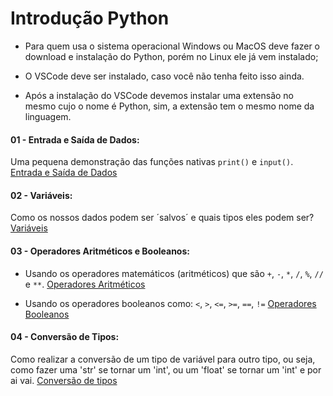 # Introdução Python

- Para quem usa o sistema operacional Windows ou MacOS deve fazer o download e instalação do Python, porém no Linux ele já vem instalado;

- O VSCode deve ser instalado, caso você não tenha feito isso ainda.

- Após a instalação do VSCode devemos instalar uma extensão no mesmo cujo o nome é Python, sim, a extensão tem o mesmo nome da linguagem.

#### 01 - Entrada e Saída de Dados:
Uma pequena demonstração das funções nativas `print()` e `input()`.
[Entrada e Saída de Dados](https://github.com/elielsondev/ADA_Python/blob/main/01%20-%20Entrada%20e%20Sa%C3%ADda%20de%20Dados%20/primeiro.py)

#### 02 - Variáveis:
Como os nossos dados podem ser ´salvos´ e quais tipos eles podem ser?
[Variáveis](https://github.com/elielsondev/ADA_Python/blob/main/02%20-%20Vari%C3%A1veis/variaveis.py)

#### 03 - Operadores Aritméticos e Booleanos:
- Usando os operadores matemáticos (aritméticos) que são `+`, `-`, `*`, `/`, `%`, `//` e `**`.
[Operadores Aritméticos](https://github.com/elielsondev/ADA_Python/blob/main/03%20-%20Operadores%20Aritm%C3%A9ticos%20e%20Booleanos/operadores_aritmetcos.py)

- Usando os operadores booleanos como: `<`, `>`, `<=`, `>=`, `==`, `!=`
[Operadores Booleanos](https://github.com/elielsondev/ADA_Python/blob/main/03%20-%20Operadores%20Aritm%C3%A9ticos%20e%20Booleanos/operadores_booleanos.py)

#### 04 - Conversão de Tipos:
Como realizar a conversão de um tipo de variável para outro tipo, ou seja, como fazer uma 'str' se tornar um 'int', ou um 'float' se tornar um 'int' e por ai vai.
[Conversão de tipos](https://github.com/elielsondev/ADA_Python/blob/main/04%20-%20Convers%C3%A3o%20de%20Tipos/conversao_de_tipos.py) 

